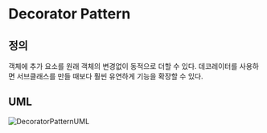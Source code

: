 # Decorator Pattern

## 정의

객체에 추가 요소를 원래 객체의 변경없이 동적으로 더할 수 있다. 데코레이터를 사용하면 서브클래스를 만들 때보다 훨씬 유연하게 기능을 확장할 수 있다.

## UML

![DecoratorPatternUML](https://user-images.githubusercontent.com/35404137/213908576-cf2aa458-0640-448e-b55e-90280cb06b90.jpg)
